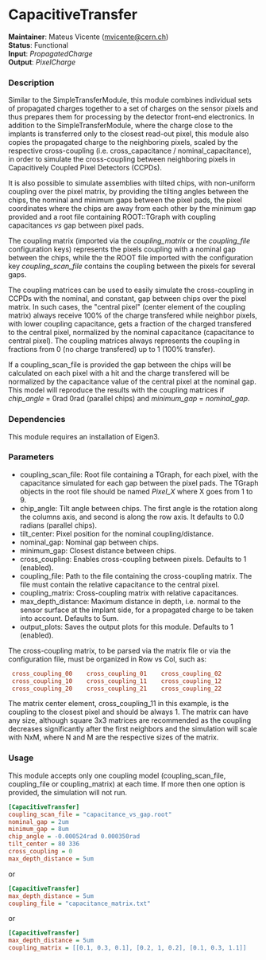 # CapacitiveTransfer
**Maintainer**: Mateus Vicente (mvicente@cern.ch)  
**Status**: Functional  
**Input**: *PropagatedCharge*  
**Output**: *PixelCharge*  

### Description
Similar to the SimpleTransferModule, this module combines individual sets of propagated charges together to a set of charges on the sensor pixels and thus prepares them for processing by the detector front-end electronics. In addition to the SimpleTransferModule, where the charge close to the implants is transferred only to the closest read-out pixel, this module also copies the propagated charge to the neighboring pixels, scaled by the respective cross-coupling (i.e. cross_capacitance / nominal_capacitance), in order to simulate the cross-coupling between neighboring pixels in Capacitively Coupled Pixel Detectors (CCPDs).

It is also possible to simulate assemblies with tilted chips, with non-uniform coupling over the pixel matrix, by providing the tilting angles between the chips, the nominal and minimum gaps between the pixel pads, the pixel coordinates where the chips are away from each other by the minimum gap provided and a root file containing ROOT::TGraph with coupling capacitances *vs* gap between pixel pads.

The coupling matrix (imported via the *coupling_matrix* or the *coupling_file* configuration keys) represents the pixels coupling with a nominal gap between the chips, while the the ROOT file imported with the configuration key *coupling_scan_file* contains the coupling between the pixels for several gaps.

The coupling matrices can be used to easily simulate the cross-coupling in CCPDs with the nominal, and constant, gap between chips over the pixel matrix. In such cases, the "central pixel" (center element of the coupling matrix) always receive 100% of the charge transfered while neighbor pixels, with lower coupling capacitance, gets a fraction of the charged transfered to the central pixel, normalized by the nominal capacitance (capacitance to central pixel). The coupling matrices always represents the coupling in fractions from 0 (no charge transfered) up to 1 (100% transfer).

If a coupling_scan_file is provided the gap between the chips will be calculated on each pixel with a hit and the charge transfered will be normalized by the capacitance value of the central pixel at the nominal gap. This model will reproduce the results with the coupling matrices if *chip_angle* = 0rad 0rad (parallel chips) and *minimum_gap* = *nominal_gap*.

### Dependencies

This module requires an installation of Eigen3.

### Parameters
* coupling_scan_file: Root file containing a TGraph, for each pixel, with the capacitance simulated for each gap between the pixel pads. The TGraph objects in the root file should be named *Pixel_X* where X goes from 1 to 9.
* chip_angle: Tilt angle between chips. The first angle is the rotation along the columns axis,  and second is along the row axis. It defaults to 0.0 radians (parallel chips).
* tilt_center: Pixel position for the nominal coupling/distance.
* nominal_gap: Nominal gap between chips.
* minimum_gap: Closest distance between chips.
* cross_coupling: Enables cross-coupling between pixels. Defaults to 1 (enabled).
* coupling_file: Path to the file containing the cross-coupling matrix. The file must contain the relative capacitance to the central pixel.
* coupling_matrix: Cross-coupling matrix with relative capacitances.
* max_depth_distance: Maximum distance in depth, i.e. normal to the sensor surface at the implant side, for a propagated charge to be taken into account. Defaults to 5um.
* output_plots: Saves the output plots for this module. Defaults to 1 (enabled).

The cross-coupling matrix, to be parsed via the matrix file or via the configuration file, must be organized in Row vs Col, such as:

```ini
 cross_coupling_00    cross_coupling_01    cross_coupling_02
 cross_coupling_10    cross_coupling_11    cross_coupling_12
 cross_coupling_20    cross_coupling_21    cross_coupling_22
```

The matrix center element, cross_coupling_11 in this example, is the coupling to the closest pixel and should be always 1.
The matrix can have any size, although square 3x3 matrices are recommended as the coupling decreases significantly after the first neighbors and the simulation will scale with NxM, where N and M are the respective sizes of the matrix.

### Usage
This module accepts only one coupling model (coupling_scan_file, coupling_file or coupling_matrix) at each time. If more then one option is provided, the simulation will not run.

```ini
[CapacitiveTransfer]
coupling_scan_file = "capacitance_vs_gap.root"
nominal_gap = 2um
minimum_gap = 8um
chip_angle = -0.000524rad 0.000350rad
tilt_center = 80 336
cross_coupling = 0
max_depth_distance = 5um
```

or

```ini
[CapacitiveTransfer]
max_depth_distance = 5um
coupling_file = "capacitance_matrix.txt"
```

or

```ini
[CapacitiveTransfer]
max_depth_distance = 5um
coupling_matrix = [[0.1, 0.3, 0.1], [0.2, 1, 0.2], [0.1, 0.3, 1.1]]
```
